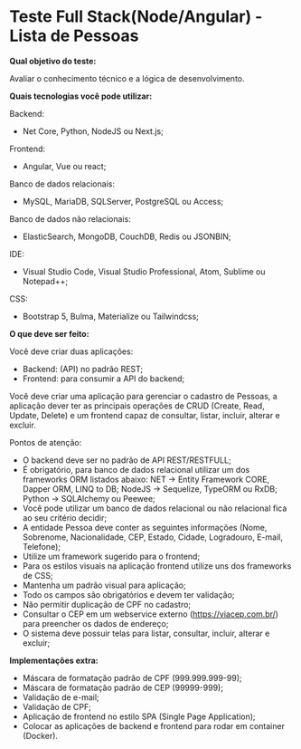 # Teste Full Stack(Node/Angular) - Lista de Pessoas
**Qual objetivo do teste:** 

Avaliar o conhecimento técnico e a lógica de desenvolvimento.

**Quais tecnologias você pode utilizar:**

Backend: 
- Net Core, Python, NodeJS ou Next.js;

Frontend: 
- Angular, Vue ou react;

Banco de dados relacionais:
- MySQL, MariaDB, SQLServer, PostgreSQL ou Access;

Banco de dados não relacionais:
- ElasticSearch, MongoDB, CouchDB, Redis ou JSONBIN;

IDE:
- Visual Studio Code, Visual Studio Professional, Atom, Sublime ou Notepad++;

CSS:
- Bootstrap 5, Bulma, Materialize ou Tailwindcss;

**O que deve ser feito:**

Você deve criar duas aplicações:

- Backend: (API) no padrão REST;
- Frontend: para consumir a API do backend;

Você deve criar uma aplicação para gerenciar o cadastro de Pessoas, a aplicação dever ter as principais operações
de CRUD (Create, Read, Update, Delete) e um frontend capaz de consultar, listar, incluir, alterar e excluir.

Pontos de atenção:
- O backend deve ser no padrão de API REST/RESTFULL;
- É obrigatório, para banco de dados relacional utilizar um dos frameworks ORM listados abaixo:
NET → Entity Framework CORE, Dapper ORM, LINQ to DB; NodeJS → Sequelize, TypeORM ou RxDB; Python → SQLAlchemy ou Peewee;
- Você pode utilizar um banco de dados relacional ou não relacional fica ao seu critério decidir;
- A entidade Pessoa deve conter as seguintes informações (Nome, Sobrenome, Nacionalidade, CEP,
Estado, Cidade, Logradouro, E-mail, Telefone);
- Utilize um framework sugerido para o frontend;
- Para os estilos visuais na aplicação frontend utilize uns dos frameworks de CSS;
- Mantenha um padrão visual para aplicação;
- Todo os campos são obrigatórios e devem ter validação;
- Não permitir duplicação de CPF no cadastro;
- Consultar o CEP em um webservice externo (https://viacep.com.br/) para preencher os dados de
endereço;
- O sistema deve possuir telas para listar, consultar, incluir, alterar e excluir;


**Implementações extra:**
- Máscara de formatação padrão de CPF (999.999.999-99);
- Máscara de formatação padrão de CEP (99999-999);
- Validação de e-mail;
- Validação de CPF;
- Aplicação de frontend no estilo SPA (Single Page Application);
- Colocar as aplicações de backend e frontend para rodar em container (Docker).